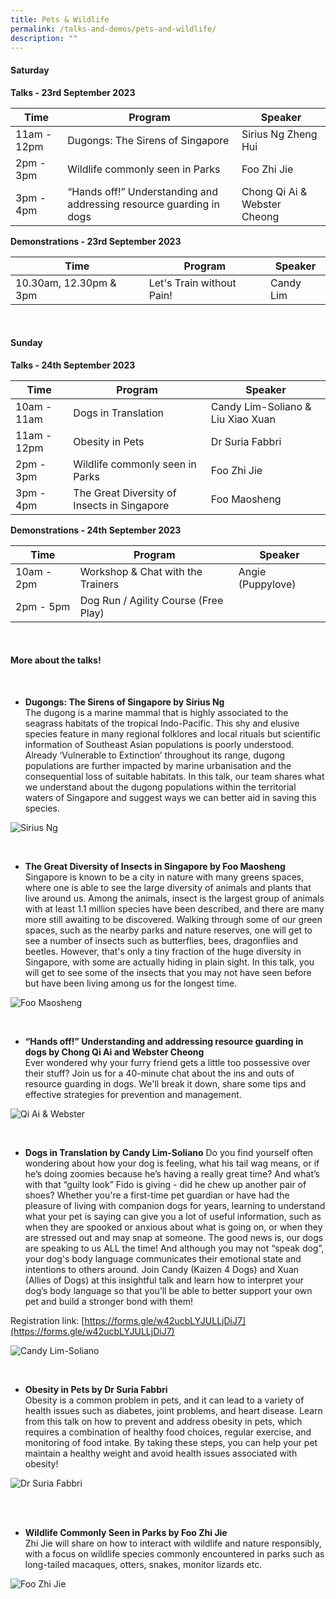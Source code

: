 ```yaml
---
title: Pets & Wildlife
permalink: /talks-and-demos/pets-and-wildlife/
description: ""
---
```

#### Saturday
**Talks - 23rd September 2023** <br>

| Time | Program | Speaker |
| -------- | -------- | -------- |
| 11am - 12pm | Dugongs: The Sirens of Singapore | Sirius Ng Zheng Hui  |
| 2pm - 3pm | Wildlife commonly seen in Parks | Foo Zhi Jie |
| 3pm - 4pm | “Hands off!” Understanding and addressing resource guarding in dogs | Chong Qi Ai &amp; Webster Cheong |

**Demonstrations - 23rd September 2023** <br>

| Time | Program | Speaker |
| -------- | -------- | -------- |
| 10.30am, 12.30pm &amp; 3pm | Let's Train without Pain!| Candy Lim |

<br>

#### Sunday
**Talks - 24th September 2023** <br>

| Time | Program | Speaker |
| -------- | -------- | -------- |
| 10am - 11am | Dogs in Translation | Candy Lim-Soliano &amp; Liu Xiao Xuan |
| 11am - 12pm | Obesity in Pets | Dr Suria Fabbri
| 2pm - 3pm | Wildlife commonly seen in Parks | Foo Zhi Jie |
| 3pm - 4pm | The Great Diversity of Insects in Singapore | Foo Maosheng


**Demonstrations - 24th September 2023** <br>

| Time | Program | Speaker |
| -------- | -------- | -------- |
| 10am - 2pm | Workshop &amp; Chat with the Trainers | Angie (Puppylove) |
| 2pm - 5pm | Dog Run / Agility Course (Free Play) | |

<br>

#### More about the talks!

<br>

* **Dugongs: The Sirens of Singapore by Sirius Ng**<br> The dugong is a marine mammal that is highly associated to the seagrass habitats of the tropical Indo-Pacific. This shy and elusive species feature in many regional folklores and local rituals but scientific information of Southeast Asian populations is poorly understood. Already ‘Vulnerable to Extinction’ throughout its range, dugong populations are further impacted by marine urbanisation and the consequential loss of suitable habitats. In this talk, our team shares what we understand about the dugong populations within the territorial waters of Singapore and suggest ways we can better aid in saving this species.

![Sirius Ng](/images/sirius.jpeg)

<br>

* **The Great Diversity of Insects in Singapore by Foo Maosheng** <br> Singapore is known to be a city in nature with many greens spaces, where one is able to see the large diversity of animals and plants that live around us. Among the animals, insect is the largest group of animals with at least 1.1 million species have been described, and there are many more still awaiting to be discovered. Walking through some of our green spaces, such as the nearby parks and nature reserves, one will get to see a number of insects such as butterflies, bees, dragonflies and beetles. However, that's only a tiny fraction of the huge diversity in Singapore, with some are actually hiding in plain sight. In this talk, you will get to see some of the insects that you may not have seen before but have been living among us for the longest time.

![Foo Maosheng](/images/foo%20maosheng%202.jpeg)

<br>

* **“Hands off!” Understanding and addressing resource guarding in dogs by Chong Qi Ai and Webster Cheong**<br> Ever wondered why your furry friend gets a little too possessive over their stuff? Join us for a 40-minute chat about the ins and outs of resource guarding in dogs. We'll break it down, share some tips and effective strategies for prevention and management.

![Qi Ai &amp; Webster](/images/qi%20ai%20&amp;%20webster.png)

<br>

* **Dogs in Translation by Candy Lim-Soliano**
Do you find yourself often wondering about how your dog is feeling, what his tail wag means, or if he’s doing zoomies because he’s having a really great time? And what’s with that “guilty look” Fido is giving - did he chew up another pair of shoes? Whether you're a first-time pet guardian or have had the pleasure of living with companion dogs for years, learning to understand what your pet is saying can give you a lot of useful information, such as when they are spooked or anxious about what is going on, or when they are stressed out and may snap at someone. The good news is, our dogs are speaking to us ALL the time! And although you may not “speak dog”, your dog's body language communicates their emotional state and intentions to others around. Join Candy (Kaizen 4 Dogs) and Xuan (Allies of Dogs) at this insightful talk and learn how to interpret your dog’s body language so that you’ll be able to better support your own pet and build a stronger bond with them!

Registration link: [https://forms.gle/w42ucbLYJULLjDiJ7](https://forms.gle/w42ucbLYJULLjDiJ7)

![Candy Lim-Soliano](/images/candy%20lim-soliano_alm_kaizen%204%20dogs.jpg)

<br>

* **Obesity in Pets by Dr Suria Fabbri**<br>Obesity is a common problem in pets, and it can lead to a variety of health issues such as diabetes, joint problems, and heart disease. Learn from this talk on how to prevent and address obesity in pets, which requires a combination of healthy food choices, regular exercise, and monitoring of food intake. By taking these steps, you can help your pet maintain a healthy weight and avoid health issues associated with obesity!

![Dr Suria Fabbri](/images/dr%20suria%20fabbri.jpg)

<br>
<br>

* **Wildlife Commonly Seen in Parks by Foo Zhi Jie** <br> 
Zhi Jie will share on how to interact with wildlife and nature responsibly, with a focus on wildlife species commonly encountered in parks such as long-tailed macaques, otters, snakes, monitor lizards etc.

![Foo Zhi Jie](/images/foo%20zhi%20jie.png)